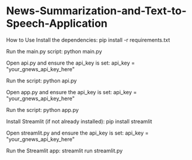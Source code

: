 # News-Summarization-and-Text-to-Speech-Application
How to Use
Install the dependencies:
pip install -r requirements.txt

Run the main.py script:
python main.py

Open api.py and ensure the api_key is set:
api_key = "your_gnews_api_key_here"

Run the script:
python api.py

Open app.py and ensure the api_key is set:
api_key = "your_gnews_api_key_here"

Run the script:
python app.py

Install Streamlit (if not already installed):
pip install streamlit

Open streamlit.py and ensure the api_key is set:
api_key = "your_gnews_api_key_here"

Run the Streamlit app:
streamlit run streamlit.py
